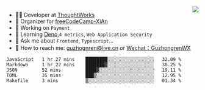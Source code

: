 <img align="right" src="https://github-readme-stats.vercel.app/api?username=guzhongren&show_icons=true&icon_color=805AD5&text_color=000&bg_color=ffffff&hide_title=true" />

- 👨‍💻  Developer at [ThoughtWorks](https://thoughtworks.com)
- 🏢 Organizer for [freeCodeCamp-XiAn](https://github.com/orgs/freeCodeCamp-XiAn)
- 🔭 Working on `Payment`
- 🌱 Learning [Deno](https://deno.land/),`4 metrics`,  `Web Application Security`
- 💬 Ask me about `Frontend`, `Typescript`...
- 🔎 How to reach me: [guzhognren@live.cn](guzhognren@live.cn) or [Wechat：GuzhongrenWX]()

<!--START_SECTION:waka-->
```text
JavaScript   1 hr 27 mins    ████████░░░░░░░░░░░░░░░░░   32.09 % 
Markdown     1 hr 22 mins    ███████▓░░░░░░░░░░░░░░░░░   30.25 % 
JSON         52 mins         ████▓░░░░░░░░░░░░░░░░░░░░   19.11 % 
TOML         35 mins         ███▒░░░░░░░░░░░░░░░░░░░░░   12.95 % 
Makefile     3 mins          ▒░░░░░░░░░░░░░░░░░░░░░░░░   01.34 % 
```
<!--END_SECTION:waka-->

